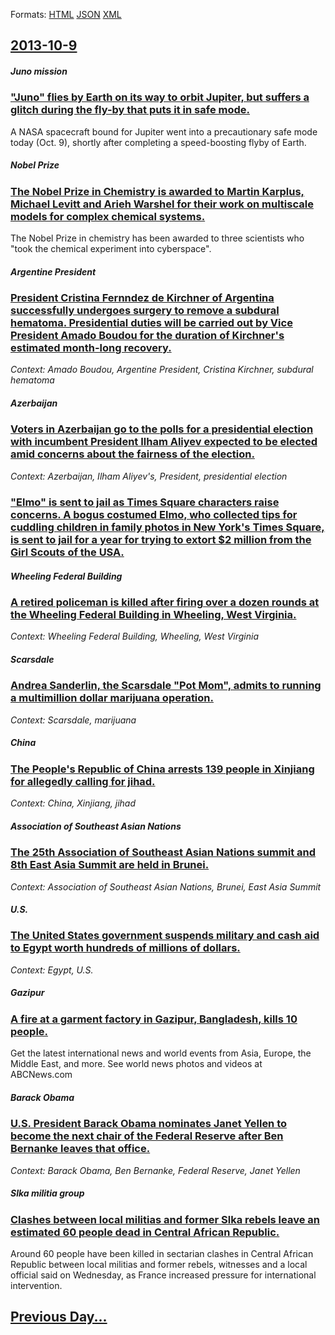 
Formats: [HTML](2013/10/9/index.html)  [JSON](2013/10/9/index.json)  [XML](2013/10/9/index.xml)  

## [2013-10-9](/news/2013/10/9/index.md)

##### Juno mission
### ["Juno" flies by Earth on its way to orbit Jupiter, but suffers a glitch during the fly-by that puts it in safe mode. ](/news/2013/10/9/juno-flies-by-earth-on-its-way-to-orbit-jupiter-but-suffers-a-glitch-during-the-fly-by-that-puts-it-in-safe-mode.md)
 A NASA spacecraft bound for Jupiter went into a precautionary safe mode today (Oct. 9), shortly after completing a speed-boosting flyby of Earth.

##### Nobel Prize
### [The Nobel Prize in Chemistry is awarded to Martin Karplus, Michael Levitt and Arieh Warshel for their work on multiscale models for complex chemical systems. ](/news/2013/10/9/the-nobel-prize-in-chemistry-is-awarded-to-martin-karplus-michael-levitt-and-arieh-warshel-for-their-work-on-multiscale-models-for-complex.md)
The Nobel Prize in chemistry has been awarded to three scientists who &quot;took the chemical experiment into cyberspace&quot;.

##### Argentine President
### [President Cristina Fernndez de Kirchner of Argentina successfully undergoes surgery to remove a subdural hematoma. Presidential duties will be carried out by Vice President Amado Boudou for the duration of Kirchner's estimated month-long recovery. ](/news/2013/10/9/president-cristina-fernandez-de-kirchner-of-argentina-successfully-undergoes-surgery-to-remove-a-subdural-hematoma-presidential-duties-will.md)
_Context: Amado Boudou, Argentine President, Cristina Kirchner, subdural hematoma_

##### Azerbaijan
### [Voters in Azerbaijan go to the polls for a presidential election with incumbent President Ilham Aliyev expected to be elected amid concerns about the fairness of the election. ](/news/2013/10/9/voters-in-azerbaijan-go-to-the-polls-for-a-presidential-election-with-incumbent-president-ilham-aliyev-expected-to-be-elected-amid-concerns.md)
_Context: Azerbaijan, Ilham Aliyev's, President, presidential election_

##### 
### ["Elmo" is sent to jail as Times Square characters raise concerns. A bogus costumed Elmo, who collected tips for cuddling children in family photos in New York's Times Square, is sent to jail for a year for trying to extort $2 million from the Girl Scouts of the USA. ](/news/2013/10/9/elmo-is-sent-to-jail-as-times-square-characters-raise-concerns-a-bogus-costumed-elmo-who-collected-tips-for-cuddling-children-in-family.md)
##### Wheeling Federal Building
### [A retired policeman is killed after firing over a dozen rounds at the Wheeling Federal Building in Wheeling, West Virginia. ](/news/2013/10/9/a-retired-policeman-is-killed-after-firing-over-a-dozen-rounds-at-the-wheeling-federal-building-in-wheeling-west-virginia.md)
_Context: Wheeling Federal Building, Wheeling, West Virginia_

##### Scarsdale
### [Andrea Sanderlin, the Scarsdale "Pot Mom", admits to running a multimillion dollar marijuana operation. ](/news/2013/10/9/andrea-sanderlin-the-scarsdale-pot-mom-admits-to-running-a-multimillion-dollar-marijuana-operation.md)
_Context: Scarsdale, marijuana_

##### China
### [The People's Republic of China arrests 139 people in Xinjiang for allegedly calling for jihad. ](/news/2013/10/9/the-people-s-republic-of-china-arrests-139-people-in-xinjiang-for-allegedly-calling-for-jihad.md)
_Context: China, Xinjiang, jihad_

##### Association of Southeast Asian Nations
### [The 25th Association of Southeast Asian Nations summit and 8th East Asia Summit are held in Brunei. ](/news/2013/10/9/the-25th-association-of-southeast-asian-nations-summit-and-8th-east-asia-summit-are-held-in-brunei.md)
_Context: Association of Southeast Asian Nations, Brunei, East Asia Summit_

##### U.S.
### [The United States government suspends military and cash aid to Egypt worth hundreds of millions of dollars. ](/news/2013/10/9/the-united-states-government-suspends-military-and-cash-aid-to-egypt-worth-hundreds-of-millions-of-dollars.md)
_Context: Egypt, U.S._

##### Gazipur
### [A fire at a garment factory in Gazipur, Bangladesh, kills 10 people. ](/news/2013/10/9/a-fire-at-a-garment-factory-in-gazipur-bangladesh-kills-10-people.md)
Get the latest international news and world events from Asia, Europe, the Middle East, and more. See world news photos and videos at ABCNews.com

##### Barack Obama
### [U.S. President Barack Obama nominates Janet Yellen to become the next chair of the Federal Reserve after Ben Bernanke leaves that office. ](/news/2013/10/9/u-s-president-barack-obama-nominates-janet-yellen-to-become-the-next-chair-of-the-federal-reserve-after-ben-bernanke-leaves-that-office.md)
_Context: Barack Obama, Ben Bernanke, Federal Reserve, Janet Yellen_

##### Slka militia group
### [Clashes between local militias and former Slka rebels leave an estimated 60 people dead in Central African Republic. ](/news/2013/10/9/clashes-between-local-militias-and-former-seleka-rebels-leave-an-estimated-60-people-dead-in-central-african-republic.md)
Around 60 people have been killed in sectarian clashes in Central African Republic between local militias and former rebels, witnesses and a local official said on Wednesday, as France increased pressure for international intervention.

## [Previous Day...](/news/2013/10/8/index.md)

